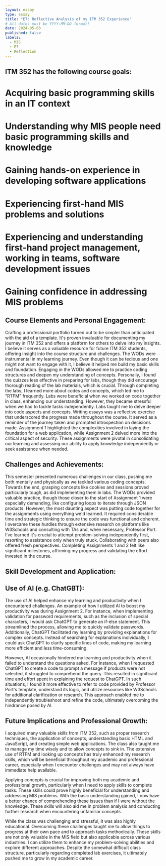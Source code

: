 ```yaml
---
layout: essay
type: essay
title: "E7: Reflective Analysis of my ITM 352 Experience"
# All dates must be YYYY-MM-DD format!
date: 2024-05-03
published: false
labels:
  - MIS
  - E7
  - Reflection
---
```


## ITM 352 has the following course goals:
# Acquiring basic programming skills in an IT context

# Understanding why MIS people need basic programming skills and knowledge

# Gaining hands-on experience in developing software applications

# Experiencing first-hand MIS problems and solutions

# Experiencing and understanding first-hand project management, working in teams, software development issues

# Gaining confidence in addressing MIS problems

## Course Elements and Personal Engagement:
Crafting a professional portfolio turned out to be simpler than anticipated with the aid of a template. It's proven invaluable for documenting my journey in ITM 352 and offers a platform for others to delve into my insights. I believe it serves as a valuable resource for future ITM 352 students, offering insight into the course structure and challenges. The WODs were instrumental in my learning journey. Even though it can be tedious and one might not want to engage with it, I believe it helped me build my basic skills and foundation. Engaging in the WODs allowed me to practice coding structures and deepen my understanding of concepts. Personally, I found the quizzes less effective in preparing for labs, though they did encourage thorough reading of the lab materials, which is crucial. Through completing the labs, I learned more about codes and concepts, which led me to "RTFM" frequently. Labs were beneficial when we worked on code together in class, enhancing our understanding. However, they became stressful when we had to tackle tasks independently. Labs taught me to delve deeper into code aspects and concepts. Writing essays was a reflective exercise that underscored the progress made throughout the course. It served as a reminder of the journey taken and prompted introspection on decisions made. Assignment 1 highlighted the complexities involved in laying the foundation for a web application, while Assignment 2 delved more into the critical aspect of security. These assignments were pivotal in consolidating our learning and assessing our ability to apply knowledge independently or seek assistance when needed.

## Challenges and Achievements:
This semester presented numerous challenges in our class, pushing me both mentally and physically as we tackled various coding concepts. Towards the end, grasping concepts like cookies and sessions proved particularly tough, as did implementing them in labs. The WODs provided valuable practice, though those closer to the start of Assignment 1 were especially demanding, like configuring loops to iterate through JSON products. However, the most daunting aspect was putting code together for the assignments using everything we'd learned. It required considerable time and strategic thinking to ensure the code was functional and coherent. I overcame these hurdles through extensive research on platforms like W3Schools and consulting with TAs and, when necessary, Professor Port. I've learned it's crucial to attempt problem-solving independently first, resorting to assistance only when truly stuck. Collaborating with peers also offered fresh perspectives. Completing Assignments 1 and 2 felt like significant milestones, affirming my progress and validating the effort invested in the course.

## Skill Development and Application:


## Use of AI (e.g. ChatGBT):
The use of AI helped enhance my learning and productivity when I encountered challenges. An example of how I utilized AI to boost my productivity was during Assignment 2. For instance, when implementing validation for password requirements, such as the inclusion of special characters, I would ask ChatGPT to generate an if-else statement. This streamlined the process, allowing me to quickly validate passwords. Additionally, ChatGPT facilitated my learning by providing explanations for complex concepts. Instead of searching for explanations individually, I could ask ChatGPT to clarify specific lines of code, making my learning more efficient and less time-consuming.

However, AI occasionally hindered my learning and productivity when it failed to understand the questions asked. For instance, when I requested ChatGPT to create a code to prompt a message if products were not selected, it struggled to comprehend the query. This resulted in significant time and effort spent in explaining the request to ChatGPT. In such situations, I found it more effective to refer to code provided by Professor Port's template, understand its logic, and utilize resources like W3Schools for additional clarification or research. This approach enabled me to independently troubleshoot and refine the code, ultimately overcoming the hindrance posed by AI.

## Future Implications and Professional Growth:
I acquired many valuable skills from ITM 352, such as proper research techniques, the application of concepts, understanding basic HTML and JavaScript, and creating simple web applications. The class also taught me to manage my time wisely and to allow concepts to sink in. The extensive use of RTFM and looking up concepts has truly enhanced my research skills, which will be beneficial throughout my academic and professional career, especially when I encounter challenges and may not always have immediate help available.

Applying concepts is crucial for improving both my academic and professional growth, particularly when I need to apply skills to complete tasks. These skills could prove highly beneficial for understanding and addressing MIS problems. With the basic understanding gained, I now have a better chance of comprehending these issues than if I were without the knowledge. These skills will also aid me in problem analysis and conducting further research when encountering unfamiliar concepts.

While the class was challenging and stressful, it was also highly educational. Overcoming these challenges taught me to allow things to progress at their own pace and to approach tasks methodically. These skills are not only valuable in the MIS field but also applicable across various industries. I can utilize them to enhance my problem-solving abilities and explore different approaches. Despite the somewhat difficult class structure, particularly regarding completed lab exercises, it ultimately pushed me to grow in my academic career.
